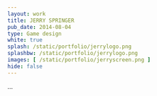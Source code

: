 ```yaml
---
layout: work
title: JERRY SPRINGER
pub_date: 2014-08-04
type: Game design
white: true
splash: /static/portfolio/jerrylogo.png
splashbw: /static/portfolio/jerrylogo.png
images: [ /static/portfolio/jerryscreen.png ]
hide: false
---
```


...
